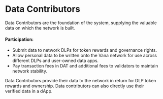 # Data Contributors

Data Contributors are the foundation of the system, supplying the valuable data on which the network is built.&#x20;

#### **Participation:**

* Submit data to network DLPs for token rewards and governance rights.
* Allow personal data to be written onto the Vana network for use across different DLPs and user-owned data apps.
* Pay transaction fees in DAT and additional fees to validators to maintain network stability.

Data Contributors provide their data to the network in return for DLP token rewards and ownership. Data contributors can also directly use their verified data in a dApp.&#x20;
